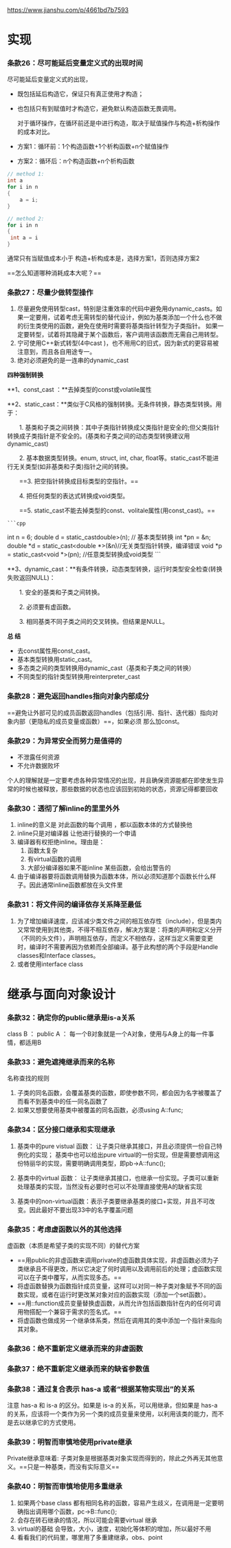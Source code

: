https://www.jianshu.com/p/4661bd7b7593 

# 实现

### 条款26：尽可能延后变量定义式的出现时间

尽可能延后变量定义式的出现，

- 既包括延后构造它，保证只有真正使用才构造；

- 也包括只有到赋值时才构造它，避免默认构造函数无畏调用。

    

    对于循环操作，在循环前还是中进行构造，取决于赋值操作与构造+析构操作的成本对比。

- 方案1：循环前：1个构造函数+1个析构函数+n个赋值操作
- 方案2：循环后：n个构造函数+n个析构函数

```cpp
// method 1: 
int a
for i in n
{
	a = i;
}

// method 2: 
for i in n
{
 int a = i
}
```



通常只有当赋值成本小于 构造+析构成本是，选择方案1，否则选择方案2

==怎么知道哪种消耗成本大呢？==

### 条款27：尽量少做转型操作

1. 尽量避免使用转型cast，特别是注重效率的代码中避免用dynamic_casts。如果一定要用，试着考虑无需转型的替代设计，例如为基类添加一个什么也不做的衍生类使用的函数，避免在使用时需要将基类指针转型为子类指针。
    如果一定要转型，试着将其隐藏于某个函数后，客户调用该函数而无需自己用转型。
2. 宁可使用C++新式转型(4中cast )，也不用用C的旧式，因为新式的更容易被注意到，而且各自用途专一。
3. 绝对必须避免的是一连串的dynamic_cast



**四种强制转换**

**1、const_cast ：**去掉类型的const或volatile属性

**2、static_cast：**类似于C风格的强制转换。无条件转换，静态类型转换。用于：

　　1. 基类和子类之间转换：其中子类指针转换成父类指针是安全的;但父类指针转换成子类指针是不安全的。(基类和子类之间的动态类型转换建议用dynamic_cast)

　　2. 基本数据类型转换。enum, struct, int, char, float等。static_cast不能进行无关类型(如非基类和子类)指针之间的转换。

　　==3. 把空指针转换成目标类型的空指针。==

　　4. 把任何类型的表达式转换成void类型。

　　==5. static_cast不能去掉类型的const、volitale属性(用const_cast)。==

    ```cpp
int n = 6;
double d = static_castdouble>(n); // 基本类型转换
int *pn = &n;
double *d = static_cast<double *>(&n)//无关类型指针转换，编译错误
void *p = static_cast<void *>(pn); //任意类型转换成void类型
    ```



**3、dynamic_cast：**有条件转换，动态类型转换，运行时类型安全检查(转换失败返回NULL)：

　　1. 安全的基类和子类之间转换。

　　2. 必须要有虚函数。

　　3. 相同基类不同子类之间的交叉转换。但结果是NULL。

**总 结**

- 去const属性用const_cast。　　
- 基本类型转换用static_cast。　　
- 多态类之间的类型转换用dynamic_cast（基类和子类之间的转换）　　
- 不同类型的指针类型转换用reinterpreter_cast

### 条款28：避免返回handles指向对象内部成分

==避免让外部可见的成员函数返回handles（包括引用、指针、迭代器）指向对象内部（更隐私的成员变量或函数）==，如果必须 那么加const。

### 条款29：为异常安全而努力是值得的

- 不泄露任何资源
- 不允许数据败坏

个人的理解就是一定要考虑各种异常情况的出现，并且确保资源能都在即使发生异常的时候也被释放，那些数据的状态也应该回到初始的状态，资源记得都要回收



### 条款30：透彻了解inline的里里外外

1. inline的意义是 对此函数的每个调用 ，都以函数本体的方式替换他
2. inline只是对编译器 让他进行替换的一个申请
3. 编译器有权拒绝inline。理由是：
    1. 函数太复杂
    2. 有virtual函数的调用
    3. 大部分编译器如果不能inline 某些函数，会给出警告的
4. 由于编译器要将函数调用替换为函数本体，所以必须知道那个函数长什么样子。因此通常inline函数都放在头文件里
  

### 条款31：将文件间的编译依存关系降至最低

1. 为了增加编译速度，应该减少类文件之间的相互依存性（include），但是类内又常常使用到其他类，不得不相互依存，解决方案是：将类的声明和定义分开（不同的头文件），声明相互依存，而定义不相依存，这样当定义需要变更时，编译时不需要再因为依赖而全部编译。基于此构想的两个手段是Handle classes和Interface classes。
2. 或者使用interface class 



# 继承与面向对象设计

### 条款32：确定你的public继承是is-a关系

class B ： public A ： 每一个B对象就是一个A对象，使用与A身上的每一件事情，都适用B

### 条款33：避免遮掩继承而来的名称

名称查找的规则

1. 子类的同名函数，会覆盖基类的函数，即使参数不同，都会因为名字被覆盖了而看不到基类中的任一同名函数了
2. 如果又想要使用基类中被覆盖的同名函数，必须using A::func; 



### 条款34：区分接口继承和实现继承

1. 基类中的pure vistual 函数： 让子类只继承其接口，并且必须提供一份自己特例化的实现； 基类中也可以给出pure virtual的一份实现，但是需要想调用这份特丽华的实现，需要明确调用类型，即pb->A::func();

2. 基类中的virtual 函数： 让子类继承其接口，也继承一份实现。子类可以重新处理基类的实现，当然没有必要时也可以不处理直接使用A的缺省实现
3. 基类中的non-virtual函数：表示子类要继承基类的接口+实现，并且不可改变。因此最好不要出现33中的名字覆盖问题



### 条款35：考虑虚函数以外的其他选择

虚函数（本质是希望子类的实现不同）的替代方案

- ==用public的非虚函数来调用private的虚函数具体实现，非虚函数必须为子类继承且不得更改，所以它决定了何时调用以及调用前后的处理；虚函数实现可以在子类中覆写，从而实现多态。==
- 将虚函数替换为函数指针成员变量，这样可以对同一种子类对象赋予不同的函数实现，或者在运行时更改某对象对应的函数实现（添加一个set函数）。
- ==用::function成员变量替换虚函数，从而允许包括函数指针在内的任何可调用物搭配一个兼容于需求的签名式。==
- 将虚函数也做成另一个继承体系类，然后在调用其的类中添加一个指针来指向其对象。





### 条款36：绝不重新定义继承而来的非虚函数

### 条款37：绝不重新定义继承而来的缺省参数值

### 条款38：通过复合表示 has-a 或者“根据某物实现出”的关系

注意 has-a 和 is-a 的区分。如果是 is-a 的关系，可以用继承，但如果是 has-a 的关系，应该将一个类作为另一个类的成员变量来使用，以利用该类的能力，而不是去以继承它的方式使用。

### 条款39：明智而审慎地使用private继承

Private继承意味着: 子类对象是根据基类对象实现而得到的，除此之外再无其他意义。==只是一种基类，而没有实际意义==

### 条款40：明智而审慎地使用多重继承

1. 如果两个base class 都有相同名称的函数，容易产生歧义，在调用是一定要明确指出调用哪个函数，pc->B::func();
2. 会存在砖石继承的情况，所以可能会需要virtual 继承
3. virtual的基础 会导致，大小，速度，初始化等体积的增加，所以最好不用
4. 看看我们的代码里，哪里用了多重建继承，obs、point

